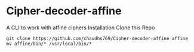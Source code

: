 # Cipher-decoder-affine
A CLI to work with affine ciphers
Installation
Clone this Repo 

```
git clone https://github.com/chaudhs769/Cipher-decoder-affine affine
mv affine/bin/* /usr/local/bin/*
```

